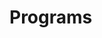 # Programs













































































































































































































































































































